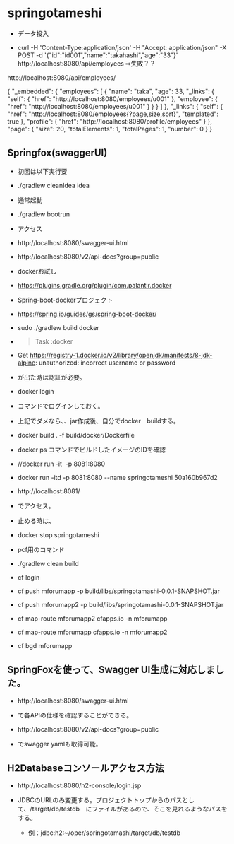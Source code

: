 # springotameshi

- データ投入

-  curl -H 'Content-Type:application/json' -H "Accept: application/json" -X POST -d '{"id":"id001","name":"takahashi","age":"33"}' http://localhost:8080/api/employees
 ⇨失敗？？
 
 http://localhost:8080/api/employees/
 
 {
"_embedded": {
"employees": [
{
"name": "taka",
"age": 33,
"_links": {
"self": {
"href": "http://localhost:8080/employees/u001"
},
"employee": {
"href": "http://localhost:8080/employees/u001"
}
}
}
]
},
"_links": {
"self": {
"href": "http://localhost:8080/employees{?page,size,sort}",
"templated": true
},
"profile": {
"href": "http://localhost:8080/profile/employees"
}
},
"page": {
"size": 20,
"totalElements": 1,
"totalPages": 1,
"number": 0
}
}


## Springfox(swaggerUI)　　

* 初回は以下実行要  

-  ./gradlew cleanIdea idea

*  通常起動
　　
-  ./gradlew bootrun

* アクセス　　

- http://localhost:8080/swagger-ui.html

- http://localhost:8080/v2/api-docs?group=public

- dockerお試し

- https://plugins.gradle.org/plugin/com.palantir.docker

* Spring-boot-dockerプロジェクト

- https://spring.io/guides/gs/spring-boot-docker/

- sudo ./gradlew build docker

- > Task :docker
- Get https://registry-1.docker.io/v2/library/openjdk/manifests/8-jdk-alpine: unauthorized: incorrect username or password

- が出た時は認証が必要。

- docker login

- コマンドでログインしておく。

- 上記でダメなら、、jar作成後、自分でdocker　buildする。

- docker build . -f build/docker/Dockerfile 
- docker ps コマンドでビルドしたイメージのIDを確認
- //docker run -it  <IMAGE ID> -p 8081:8080
- docker run -itd -p 8081:8080 --name springotameshi 50a160b967d2<IMAGE ID> 
 
- http://localhost:8081/
- でアクセス。

- 止める時は、

- docker stop springotameshi


- pcf用のコマンド
-   ./gradlew clean build
-   cf login
-   cf push mforumapp -p build/libs/springotamashi-0.0.1-SNAPSHOT.jar 


  
-   cf push mforumapp2 -p build/libs/springotamashi-0.0.1-SNAPSHOT.jar
    
-   cf map-route mforumapp2 cfapps.io -n mforumapp


-  cf map-route mforumapp cfapps.io -n mforumapp2

-  cf bgd mforumapp
  
  ## SpringFoxを使って、Swagger UI生成に対応しました。
* http://localhost:8080/swagger-ui.html
* で各APIの仕様を確認することができる。

* http://localhost:8080/v2/api-docs?group=public
* でswagger yamlも取得可能。

## H2Databaseコンソールアクセス方法 

* http://localhost:8080/h2-console/login.jsp

* JDBCのURLのみ変更する。プロジェクトトップからのパスとして、/target/db/testdb　にファイルがあるので、そこを見れるようなパスをする。

    * 例：jdbc:h2:~/oper/springotamashi/target/db/testdb
